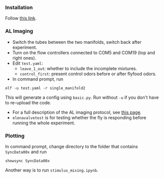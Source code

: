 ### Installation
Follow [this link](https://github.com/tom-f-oconnell/olfactometer).
### AL Imaging
- Switch the tubes between the two manifolds, switch back after experiment.
- Turn on the flow controllers connected to COM5 and COM19 (top and right ones). 
- Edit `test.yaml`:
  - `leave_1_out`: whether to include the incomplete mixtures.
  - `control_first`: present control odors before or after flyfood odors.
- In command prompt, run
```
olf -u test.yaml -r single_manifold2
```
This will generate a config using `basic.py`. Run without `-u` if you don't have to re-upload the code.
- For a full description of the AL imaging protocol, see [this page](https://github.com/tom-f-oconnell/tom_olfactometer_configs).
- `elenavalvetest` is for testing whether the fly is responding before running the whole experiment.
### Plotting
In command prompt, change directory to the folder that contains `SyncData00x` and run
```
showsync SyncData00x
```
Another way is to run `stimulus_mixing.ipynb`.
